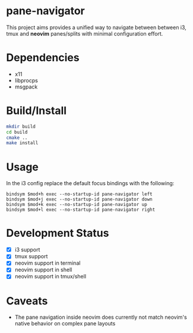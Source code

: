# pane-navigator

This project aims provides a unified way to navigate between between i3, tmux and **neovim** panes/splits with minimal configuration effort. 

# Dependencies
- x11
- libprocps
- msgpack

# Build/Install
```bash
mkdir build
cd build
cmake ..
make install
```

# Usage
In the i3 config replace the default focus bindings with the following:
```
bindsym $mod+h exec --no-startup-id pane-navigator left
bindsym $mod+j exec --no-startup-id pane-navigator down
bindsym $mod+k exec --no-startup-id pane-navigator up
bindsym $mod+l exec --no-startup-id pane-navigator right
```

# Development Status
- [x] i3 support
- [x] tmux support
- [x] neovim support in terminal
- [x] neovim support in shell
- [x] neovim support in tmux/shell

# Caveats
- The pane navigation inside neovim does currently not match neovim's native behavior on complex pane layouts

